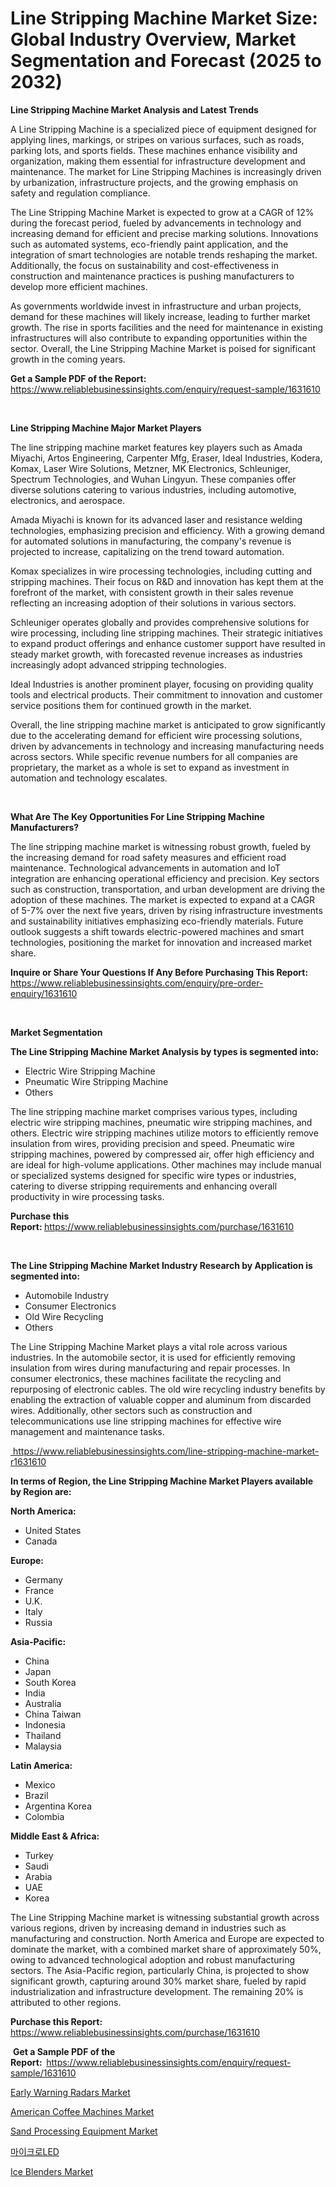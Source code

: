 <p><h1>Line Stripping Machine Market Size: Global Industry Overview, Market Segmentation and Forecast (2025 to 2032)</h1></p><p><strong>Line Stripping Machine Market Analysis and Latest Trends</strong></p>
<p><p>A Line Stripping Machine is a specialized piece of equipment designed for applying lines, markings, or stripes on various surfaces, such as roads, parking lots, and sports fields. These machines enhance visibility and organization, making them essential for infrastructure development and maintenance. The market for Line Stripping Machines is increasingly driven by urbanization, infrastructure projects, and the growing emphasis on safety and regulation compliance.</p><p>The Line Stripping Machine Market is expected to grow at a CAGR of 12% during the forecast period, fueled by advancements in technology and increasing demand for efficient and precise marking solutions. Innovations such as automated systems, eco-friendly paint application, and the integration of smart technologies are notable trends reshaping the market. Additionally, the focus on sustainability and cost-effectiveness in construction and maintenance practices is pushing manufacturers to develop more efficient machines.</p><p>As governments worldwide invest in infrastructure and urban projects, demand for these machines will likely increase, leading to further market growth. The rise in sports facilities and the need for maintenance in existing infrastructures will also contribute to expanding opportunities within the sector. Overall, the Line Stripping Machine Market is poised for significant growth in the coming years.</p></p>
<p><strong>Get a Sample PDF of the Report:&nbsp;</strong> <a href="https://www.reliablebusinessinsights.com/enquiry/request-sample/1631610?utm_campaign=97&utm_medium=2&utm_source=Github&utm_content=ia&utm_term=21022025&utm_id=line-stripping-machine">https://www.reliablebusinessinsights.com/enquiry/request-sample/1631610</a></p>
<p>&nbsp;</p>
<p><strong>Line Stripping Machine Major Market Players</strong></p>
<p><p>The line stripping machine market features key players such as Amada Miyachi, Artos Engineering, Carpenter Mfg, Eraser, Ideal Industries, Kodera, Komax, Laser Wire Solutions, Metzner, MK Electronics, Schleuniger, Spectrum Technologies, and Wuhan Lingyun. These companies offer diverse solutions catering to various industries, including automotive, electronics, and aerospace.</p><p>Amada Miyachi is known for its advanced laser and resistance welding technologies, emphasizing precision and efficiency. With a growing demand for automated solutions in manufacturing, the company's revenue is projected to increase, capitalizing on the trend toward automation.</p><p>Komax specializes in wire processing technologies, including cutting and stripping machines. Their focus on R&D and innovation has kept them at the forefront of the market, with consistent growth in their sales revenue reflecting an increasing adoption of their solutions in various sectors.</p><p>Schleuniger operates globally and provides comprehensive solutions for wire processing, including line stripping machines. Their strategic initiatives to expand product offerings and enhance customer support have resulted in steady market growth, with forecasted revenue increases as industries increasingly adopt advanced stripping technologies.</p><p>Ideal Industries is another prominent player, focusing on providing quality tools and electrical products. Their commitment to innovation and customer service positions them for continued growth in the market.</p><p>Overall, the line stripping machine market is anticipated to grow significantly due to the accelerating demand for efficient wire processing solutions, driven by advancements in technology and increasing manufacturing needs across sectors. While specific revenue numbers for all companies are proprietary, the market as a whole is set to expand as investment in automation and technology escalates.</p></p>
<p>&nbsp;</p>
<p><strong>What Are The Key Opportunities For Line Stripping Machine Manufacturers?</strong></p>
<p><p>The line stripping machine market is witnessing robust growth, fueled by the increasing demand for road safety measures and efficient road maintenance. Technological advancements in automation and IoT integration are enhancing operational efficiency and precision. Key sectors such as construction, transportation, and urban development are driving the adoption of these machines. The market is expected to expand at a CAGR of 5-7% over the next five years, driven by rising infrastructure investments and sustainability initiatives emphasizing eco-friendly materials. Future outlook suggests a shift towards electric-powered machines and smart technologies, positioning the market for innovation and increased market share.</p></p>
<p><strong>Inquire or Share Your Questions If Any Before Purchasing This Report:</strong> <a href="https://www.reliablebusinessinsights.com/enquiry/pre-order-enquiry/1631610?utm_campaign=97&utm_medium=2&utm_source=Github&utm_content=ia&utm_term=21022025&utm_id=line-stripping-machine">https://www.reliablebusinessinsights.com/enquiry/pre-order-enquiry/1631610</a></p>
<p>&nbsp;</p>
<p><strong>Market Segmentation</strong></p>
<p><strong>The Line Stripping Machine Market Analysis by types is segmented into:</strong></p>
<p><ul><li>Electric Wire Stripping Machine</li><li>Pneumatic Wire Stripping Machine</li><li>Others</li></ul></p>
<p><p>The line stripping machine market comprises various types, including electric wire stripping machines, pneumatic wire stripping machines, and others. Electric wire stripping machines utilize motors to efficiently remove insulation from wires, providing precision and speed. Pneumatic wire stripping machines, powered by compressed air, offer high efficiency and are ideal for high-volume applications. Other machines may include manual or specialized systems designed for specific wire types or industries, catering to diverse stripping requirements and enhancing overall productivity in wire processing tasks.</p></p>
<p><strong>Purchase this Report:&nbsp;</strong><a href="https://www.reliablebusinessinsights.com/purchase/1631610?utm_campaign=97&utm_medium=2&utm_source=Github&utm_content=ia&utm_term=21022025&utm_id=line-stripping-machine">https://www.reliablebusinessinsights.com/purchase/1631610</a></p>
<p>&nbsp;</p>
<p><strong>The Line Stripping Machine Market Industry Research by Application is segmented into:</strong></p>
<p><ul><li>Automobile Industry</li><li>Consumer Electronics</li><li>Old Wire Recycling</li><li>Others</li></ul></p>
<p><p>The Line Stripping Machine Market plays a vital role across various industries. In the automobile sector, it is used for efficiently removing insulation from wires during manufacturing and repair processes. In consumer electronics, these machines facilitate the recycling and repurposing of electronic cables. The old wire recycling industry benefits by enabling the extraction of valuable copper and aluminum from discarded wires. Additionally, other sectors such as construction and telecommunications use line stripping machines for effective wire management and maintenance tasks.</p></p>
<p><a href="https://www.reliablebusinessinsights.com/line-stripping-machine-market-r1631610?utm_campaign=97&utm_medium=2&utm_source=Github&utm_content=ia&utm_term=21022025&utm_id=line-stripping-machine">&nbsp;https://www.reliablebusinessinsights.com/line-stripping-machine-market-r1631610</a></p>
<p><strong>In terms of Region, the Line Stripping Machine Market Players available by Region are:</strong></p>
<p>
    <p> <strong> North America: </strong>
        <ul>
            <li>United States</li>
            <li>Canada</li>
        </ul>
        </p> 
    <p> <strong> Europe: </strong>
        <ul>
            <li>Germany</li>
            <li>France</li>
            <li>U.K.</li>
            <li>Italy</li>
            <li>Russia</li>
        </ul>
        </p> 
    <p> <strong> Asia-Pacific: </strong>
        <ul>
            <li>China</li>
            <li>Japan</li>
            <li>South Korea</li>
            <li>India</li>
            <li>Australia</li>
            <li>China Taiwan</li>
            <li>Indonesia</li>
            <li>Thailand</li>
            <li>Malaysia</li>
        </ul>
        </p> 
    <p> <strong> Latin America: </strong>
        <ul>
            <li>Mexico</li>
            <li>Brazil</li>
            <li>Argentina Korea</li>
            <li>Colombia</li>
        </ul>
        </p> 
    <p> <strong> Middle East & Africa: </strong>
        <ul>
            <li>Turkey</li>
            <li>Saudi</li>
            <li>Arabia</li>
            <li>UAE</li>
            <li>Korea</li>
        </ul>
    </p>
    </p>
<p><p>The Line Stripping Machine market is witnessing substantial growth across various regions, driven by increasing demand in industries such as manufacturing and construction. North America and Europe are expected to dominate the market, with a combined market share of approximately 50%, owing to advanced technological adoption and robust manufacturing sectors. The Asia-Pacific region, particularly China, is projected to show significant growth, capturing around 30% market share, fueled by rapid industrialization and infrastructure development. The remaining 20% is attributed to other regions.</p></p>
<p><strong>Purchase this Report: </strong><a href="https://www.reliablebusinessinsights.com/purchase/1631610?utm_campaign=97&utm_medium=2&utm_source=Github&utm_content=ia&utm_term=21022025&utm_id=line-stripping-machine">https://www.reliablebusinessinsights.com/purchase/1631610</a></p>
<p>&nbsp;<strong>Get a Sample PDF of the Report:&nbsp;&nbsp;</strong><a href="https://www.reliablebusinessinsights.com/enquiry/request-sample/1631610?utm_campaign=97&utm_medium=2&utm_source=Github&utm_content=ia&utm_term=21022025&utm_id=line-stripping-machine">https://www.reliablebusinessinsights.com/enquiry/request-sample/1631610</a></p>
<p><strong></strong></p>
<p><p><a href="https://github.com/voigttyagi/Market-Research-Report-List-1/blob/main/early-warning-radars-market.md?utm_campaign=97&utm_medium=2&utm_source=Github&utm_content=ia&utm_term=21022025&utm_id=line-stripping-machine">Early Warning Radars Market</a></p><p><a href="https://github.com/daphnyvashdi/Market-Research-Report-List-1/blob/main/american-coffee-machines-market.md?utm_campaign=97&utm_medium=2&utm_source=Github&utm_content=ia&utm_term=21022025&utm_id=line-stripping-machine">American Coffee Machines Market</a></p><p><a href="https://github.com/saoutiguarro/Market-Research-Report-List-1/blob/main/sand-processing-equipment-market.md?utm_campaign=97&utm_medium=2&utm_source=Github&utm_content=ia&utm_term=21022025&utm_id=line-stripping-machine">Sand Processing Equipment Market</a></p><p><a href="https://github.com/sougarounis/Market-Research-Report-List-7/blob/main/520261339382.md?utm_campaign=97&utm_medium=2&utm_source=Github&utm_content=ia&utm_term=21022025&utm_id=line-stripping-machine">마이크로LED</a></p><p><a href="https://github.com/jenithschijf/Market-Research-Report-List-1/blob/main/ice-blenders-market.md?utm_campaign=97&utm_medium=2&utm_source=Github&utm_content=ia&utm_term=21022025&utm_id=line-stripping-machine">Ice Blenders Market</a></p></p>